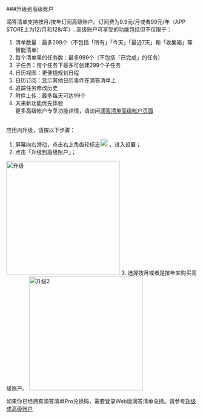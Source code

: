 ###升级到高级账户

滴答清单支持按月/按年订阅高级账户。订阅费为9.9元/月或者99元/年（APP STORE上为12/月和128/年）. 高级账户可享受的功能包括但不仅限于：
1. 清单数量：最多299个（不包括「所有」「今天」「最近7天」和「收集箱」等智能清单）
2. 每个清单里的任务数：最多999个（不包括「已完成」的任务）
3. 子任务：每个任务下最多可创建299个子任务
4. 日历视图：更便捷规划日程
5. 日历订阅：显示其他日历事件在滴答清单上
6. 追踪任务修改历史
7. 附件上传：最多每天可达99个
8. 未来新功能优先体验
<br >更多高级帐户专享功能详情，请访问[滴答清单高级帐户页面](https://dida365.com/about/upgrade)

<br >应用内升级，请按以下步骤：
1. 屏幕向右滑动，点击右上角齿轮标志<img src="/images/image3140.png" title="设置" width="20" />
，进入设置；
2. 点击「升级到高级账户」；
<img src="/images/image3141.jpg" title="升级" width="300" />
3. 选择按月或者是按年来购买高级账户。
<img src="/images/image3142.jpg" title="升级2" width="300" />


如果你已经拥有滴答清单Pro兑换码，需要登录Web版滴答清单兑换。请参考[升级成高级账户](ticktick_web_app/how_to_upgrade_to_pro.md)
